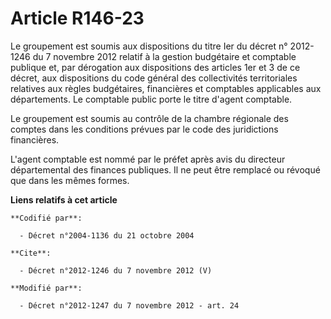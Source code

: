 # Article R146-23

Le groupement est soumis aux dispositions du titre Ier du décret n° 2012-1246 du 7 novembre 2012 relatif à la gestion
budgétaire et comptable publique et, par dérogation aux dispositions des articles 1er et 3 de ce décret, aux dispositions du
code général des collectivités territoriales relatives aux règles budgétaires, financières et comptables applicables aux
départements. Le comptable public porte le titre d'agent comptable. 

Le groupement est soumis au contrôle de la chambre régionale des comptes dans les conditions prévues par le code des
juridictions financières. 

L'agent comptable est nommé par le préfet après avis du directeur départemental des finances publiques. Il ne peut être
remplacé ou révoqué que dans les mêmes formes.

**Liens relatifs à cet article**

	**Codifié par**:

	  - Décret n°2004-1136 du 21 octobre 2004

	**Cite**:

	  - Décret n°2012-1246 du 7 novembre 2012 (V)

	**Modifié par**:

	  - Décret n°2012-1247 du 7 novembre 2012 - art. 24
